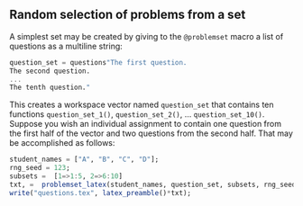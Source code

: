 ## Random selection of problems from a set

A simplest set may be created by giving to the `@problemset` macro a list of questions
as a multiline string:
```julia
question_set = questions"The first question.
The second question.
...
The tenth question."
```

This creates a workspace vector named `question_set` that contains ten functions
`question_set_1()`, `question_set_2()`, … `question_set_10()`. Suppose you wish
an individual assignment to contain one question from the first half of the vector
and two questions from the second half. That may be accomplished as follows:
```julia
student_names = ["A", "B", "C", "D"];
rng_seed = 123;
subsets =  [1=>1:5, 2=>6:10]
txt, =  problemset_latex(student_names, question_set, subsets, rng_seed);
write("questions.tex", latex_preamble()*txt);
```


